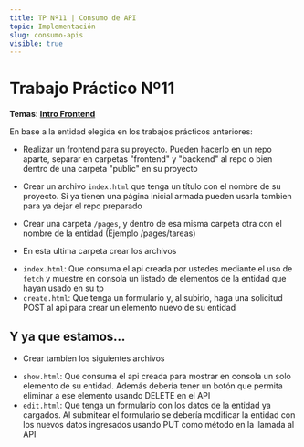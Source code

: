 ```yaml
---
title: TP Nº11 | Consumo de API
topic: Implementación
slug: consumo-apis
visible: true
---
```


# Trabajo Práctico Nº11

**Temas**: **[Intro Frontend](/lessons/intro_frontend)**

En base a la entidad elegida en los trabajos prácticos anteriores:

- Realizar un frontend para su proyecto. Pueden hacerlo en un repo aparte, separar en carpetas "frontend" y "backend" al repo o bien dentro de una carpeta "public" en su proyecto

- Crear un archivo `index.html` que tenga un título con el nombre de su proyecto. Si ya tienen una página inicial armada pueden usarla tambien para ya dejar el repo preparado

- Crear una carpeta `/pages`, y dentro de esa misma carpeta otra con el nombre de la entidad (Ejemplo /pages/tareas)

- En esta ultima carpeta crear los archivos
* `index.html`: Que consuma el api creada por ustedes mediante el uso de `fetch` y muestre en consola un listado de elementos de la entidad que hayan usado en su tp
* `create.html`: Que tenga un formulario y, al subirlo, haga una solicitud POST al api para crear un elemento nuevo de su entidad


## Y ya que estamos...
- Crear tambien los siguientes archivos
* `show.html`: Que consuma el api creada para mostrar en consola un solo elemento de su entidad. Además debería tener un botón que permita eliminar a ese elemento usando DELETE en el API
* `edit.html`: Que tenga un formulario con los datos de la entidad ya cargados. Al submitear el formulario se debería modificar la entidad con los nuevos datos ingresados usando PUT como método en la llamada al API